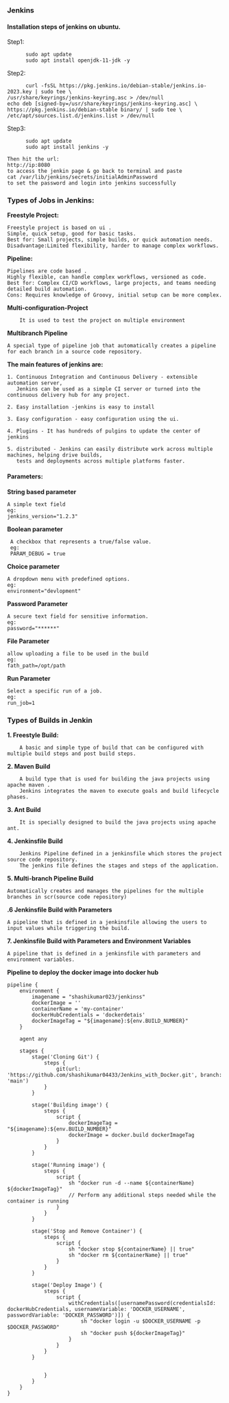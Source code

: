 ### Jenkins

#### Installation steps of jenkins on ubuntu.

Step1:
```
      sudo apt update
      sudo apt install openjdk-11-jdk -y
```
Step2:
```
      curl -fsSL https://pkg.jenkins.io/debian-stable/jenkins.io-2023.key | sudo tee \
/usr/share/keyrings/jenkins-keyring.asc > /dev/null
echo deb [signed-by=/usr/share/keyrings/jenkins-keyring.asc] \
https://pkg.jenkins.io/debian-stable binary/ | sudo tee \
/etc/apt/sources.list.d/jenkins.list > /dev/null
```
Step3:
```
      sudo apt update
      sudo apt install jenkins -y
```
```
Then hit the url:
http://ip:8080
to access the jenkin page & go back to terminal and paste 
cat /var/lib/jenkins/secrets/initialAdminPassword
to set the password and login into jenkins successfully
```

 ### Types of Jobs in Jenkins:

**Freestyle Project:**
```
Freestyle project is based on ui .
Simple, quick setup, good for basic tasks.
Best for: Small projects, simple builds, or quick automation needs.
Disadvantage:Limited flexibility, harder to manage complex workflows.
```

**Pipeline:**
```
Pipelines are code based .
Highly flexible, can handle complex workflows, versioned as code.
Best for: Complex CI/CD workflows, large projects, and teams needing detailed build automation.
Cons: Requires knowledge of Groovy, initial setup can be more complex.
```

**Multi-configuration-Project**
```
    It is used to test the project on multiple environment

```
**Multibranch Pipeline**
```
A special type of pipeline job that automatically creates a pipeline for each branch in a source code repository.
```

**The main features of jenkins are:**
```
1. Continuous Integration and Continuous Delivery - extensible automation server,
   Jenkins can be used as a simple CI server or turned into the continuous delivery hub for any project. 

2. Easy installation -jenkins is easy to install

3. Easy configuration - easy configuration using the ui.

4. Plugins - It has hundreds of pulgins to update the center of jenkins

5. distributed - Jenkins can easily distribute work across multiple machines, helping drive builds,
   tests and deployments across multiple platforms faster.
```

#### Parameters:
**String based parameter**
```
A simple text field
eg:
jenkins_version="1.2.3"
```
**Boolean parameter**
```
 A checkbox that represents a true/false value.
 eg:
 PARAM_DEBUG = true
```
**Choice parameter**
```
A dropdown menu with predefined options.
eg:
environment="devlopment"
```
**Password Parameter**
```
A secure text field for sensitive information.
eg:
password="******"
```
**File Parameter**
```
allow uploading a file to be used in the build 
eg:
fath_path=/opt/path
```
**Run Parameter**
```
Select a specific run of a job.
eg:
run_job=1
```



### Types of Builds in Jenkin
**1. Freestyle Build:**
```
    A basic and simple type of build that can be configured with multiple build steps and post build steps.
```
**2. Maven Build**
```
    A build type that is used for building the java projects using apache maven .
    Jenkins integrates the maven to execute goals and build lifecycle phases.
```
**3. Ant Build**
```
    It is specially designed to build the java projects using apache ant.
```
**4. Jenkinsfile Build**
```
    Jenkins Pipeline defined in a jenkinsfile which stores the project source code repository.
    The jenkins file defines the stages and steps of the application.
```

**5. Multi-branch Pipeline Build**
```
Automatically creates and manages the pipelines for the multiple branches in scr(source code repository)
```

**.6 Jenkinsfile Build with Parameters**
```
A pipeline that is defined in a jenkinsfile allowing the users to input values while triggering the build.
```

**7. Jenkinsfile Build with Parameters and Environment Variables**
```
A pipeline that is defined in a jenkinsfile with parameters and environment variables.
```



**Pipeline to deploy the docker image into docker hub**

```
pipeline {
    environment {
        imagename = "shashikumar023/jenkinss"
        dockerImage = ''
        containerName = 'my-container'
        dockerHubCredentials = 'dockerdetais'
        dockerImageTag = "${imagename}:${env.BUILD_NUMBER}"
    }

    agent any

    stages {
        stage('Cloning Git') {
            steps {
                git(url: 'https://github.com/shashikumar04433/Jenkins_with_Docker.git', branch: 'main')
            }
        }

        stage('Building image') {
            steps {
                script {
                    dockerImageTag = "${imagename}:${env.BUILD_NUMBER}"
                    dockerImage = docker.build dockerImageTag
                }
            }
        }

        stage('Running image') {
            steps {
                script {
                    sh "docker run -d --name ${containerName} ${dockerImageTag}"
                    // Perform any additional steps needed while the container is running
                }
            }
        }

        stage('Stop and Remove Container') {
            steps {
                script {
                    sh "docker stop ${containerName} || true"
                    sh "docker rm ${containerName} || true"
                }
            }
        }

        stage('Deploy Image') {
            steps {
                script {
                    withCredentials([usernamePassword(credentialsId: dockerHubCredentials, usernameVariable: 'DOCKER_USERNAME', passwordVariable: 'DOCKER_PASSWORD')]) {
                        sh "docker login -u $DOCKER_USERNAME -p $DOCKER_PASSWORD"
                        sh "docker push ${dockerImageTag}"
                    }
                }
            }
        }

       
            }
        }
    }
}

```
